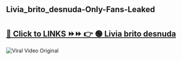 
 ## Livia_brito_desnuda-Only-Fans-Leaked

# <h2><a href="https://clipsfans.com/Livia_brito_desnuda&ref=git">🔗 Click to LINKS ⏩⏩ 👉 🟢 Livia brito desnuda </a></h2>

<a href="https://clipsfans.com/Livia_brito_desnuda&ref=git" rel="nofollow" data-target="animated-image.originalLink"><img src="https://i.ibb.co.com/xMMVF88/686577567.gif" alt="Viral Video Original" style="max-width: 100%; display: inline-block;" data-target="animated-image.originalImage"></a>
